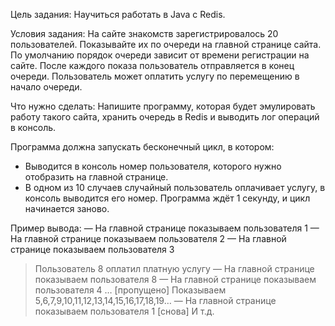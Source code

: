 Цель задания:
Научиться работать в Java с Redis.


Условия задания:
На сайте знакомств зарегистрировалось 20 пользователей. Показывайте их по очереди на главной странице сайта.
По умолчанию порядок очереди зависит от времени регистрации на сайте. После каждого показа пользователь отправляется в конец очереди.
Пользователь может оплатить услугу по перемещению в начало очереди.


Что нужно сделать:
Напишите программу, которая будет эмулировать работу такого сайта, хранить очередь в Redis и выводить лог операций в консоль.


Программа должна запускать бесконечный цикл, в котором:
- Выводится в консоль номер пользователя, которого нужно отобразить на главной странице. 
- В одном из 10 случаев случайный пользователь оплачивает услугу, в консоль выводится его номер.
Программа ждёт 1 секунду, и цикл начинается заново.
 
 
 Пример вывода:
— На главной странице показываем пользователя 1
— На главной странице показываем пользователя 2
— На главной странице показываем пользователя 3
> Пользователь 8 оплатил платную услугу
— На главной странице показываем пользователя 8
— На главной странице показываем пользователя 4
… [пропущено] Показываем 5,6,7,9,10,11,12,13,14,15,16,17,18,19…
— На главной странице показываем пользователя 1 [снова]
И т.д.
